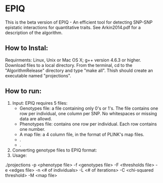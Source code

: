 EPIQ
====

This is the beta version of EPIQ - An efficient tool for detecting SNP-SNP epistatic interactions for quantitative traits.
See Arkin2014.pdf for a description of the algorithm.

How to Instal:
--------------
Requirments: Linux, Unix or Mac OS X; g++ version 4.6.3 or higher.
Download files to a local directory. From the terminal, cd to the "AlgorithmRelease" directory and type "make all". Thish should create an executable named "projections".

How to run:
-----------

1. Input: EPIQ requires 5 files: 
     * Genotypes file: a file containing only 0's or 1's. The file contains one row per individual, one column per SNP. No whitespaces or missing data are allowd.
     * Phenotypes file: contains one row per individual. Each row contains one number.
     * A map file: a 4 column file, in the format of PLINK's map files.
     * .
     * .
2. Converting genotype files to EPIQ format: 
3. Usage: 

./projections -p \<phenotype file\> -f \<genotypes file\>  -F  \<thresholds file\> -e \<edges file\> -n \<# of individuals\>  -L \<# of iterations\> -C \<chi-squared threshold\> -M \<map file\>


